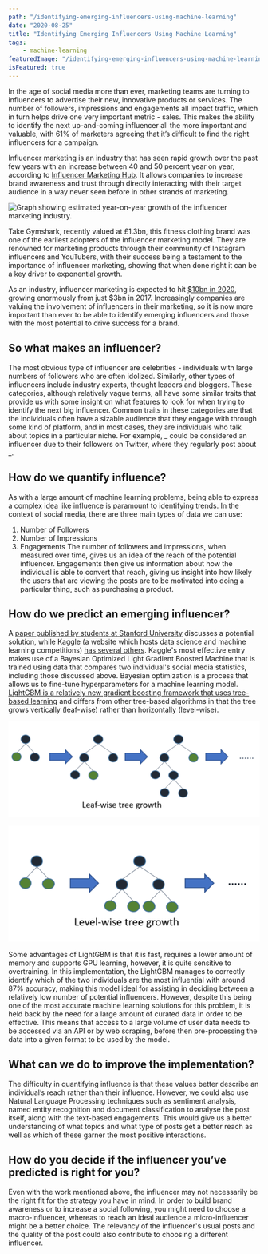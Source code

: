 ```yaml
---
path: "/identifying-emerging-influencers-using-machine-learning"
date: "2020-08-25"
title: "Identifying Emerging Influencers Using Machine Learning"
tags:
    - machine-learning
featuredImage: "/identifying-emerging-influencers-using-machine-learning.png"
isFeatured: true
---
```

In the age of social media more than ever, marketing teams are turning to influencers to advertise their new, innovative products or services. The number of followers, impressions and engagements all impact traffic, which in turn helps drive one very important metric - sales. This makes the ability to identify the next up-and-coming influencer all the more important and valuable, with 61% of marketers agreeing that it’s difficult to find the right influencers for a campaign.

Influencer marketing is an industry that has seen rapid growth over the past few years with an increase between 40 and 50 percent year on year, according to [Influencer Marketing Hub](https://influencermarketinghub.com/influencer-marketing-benchmark-report-2020/). It allows companies to increase brand awareness and trust through directly interacting with their target audience in a way never seen before in other strands of marketing.

![Graph showing estimated year-on-year growth of the influencer marketing industry.](/influencer-growth.png)

Take Gymshark, recently valued at £1.3bn, this fitness clothing brand was one of the earliest adopters of the influencer marketing model. They are renowned for marketing products through their community of Instagram influencers and YouTubers, with their success being a testament to the importance of influencer marketing, showing that when done right it can be a key driver to exponential growth. 

As an industry, influencer marketing is expected to hit [$10bn in 2020](https://digitalmarketinginstitute.com/en-gb/blog/20-influencer-marketing-statistics-that-will-surprise-you), growing enormously from just $3bn in 2017. Increasingly companies are valuing the involvement of influencers in their marketing, so it is now more important than ever to be able to identify emerging influencers and those with the most potential to drive success for a brand. 

## So what makes an influencer?
The most obvious type of influencer are celebrities - individuals with large numbers of followers who are often idolized. Similarly, other types of influencers include industry experts, thought leaders and bloggers.
These categories, although relatively vague terms, all have some similar traits that provide us with some insight on what features to look for when trying to identify the next big influencer.
Common traits in these categories are that the individuals often have a sizable audience that they engage with through some kind of platform, and in most cases, they are individuals who talk about topics in a particular niche. For example, _ could be considered an influencer due to their followers on Twitter, where they regularly post about _.

## How do we quantify influence?
As with a large amount of machine learning problems, being able to express a complex idea like influence is paramount to identifying trends. In the context of social media, there are three main types of data we can use:
1. Number of Followers
2. Number of Impressions
3. Engagements
The number of followers and impressions, when measured over time, gives us an idea of the reach of the potential influencer. Engagements then give us information about how the individual is able to convert that reach, giving us insight into how likely the users that are viewing the posts are to be motivated into doing a particular thing, such as purchasing a product.

## How do we predict an emerging influencer?
A [paper published by students at Stanford University](http://cs229.stanford.edu/proj2014/Ruishan%20Liu,%20Yang%20Zhao,%20Liuyu%20Zhou,%20Predict%20Influencers%20in%20the%20Social%20Network.pdf) discusses a potential solution, while Kaggle (a website which hosts data science and machine learning competitions) [has several others](https://www.kaggle.com/c/predict-who-is-more-influential-in-a-social-network). Kaggle's most effective entry makes use of a Bayesian Optimized Light Gradient Boosted Machine that is trained using data that compares two individual's social media statistics, including those discussed above. Bayesian optimization is a process that allows us to fine-tune hyperparameters for a machine learning model. [LightGBM is a relatively new gradient boosting framework that uses tree-based learning](https://medium.com/@pushkarmandot/https-medium-com-pushkarmandot-what-is-lightgbm-how-to-implement-it-how-to-fine-tune-the-parameters-60347819b7fc) and differs from other tree-based algorithms in that the tree grows vertically (leaf-wise) rather than horizontally (level-wise).

![Diagram illustrating leaf-wise learning](./leaf-wise-growth.png "Illustration of Leaf-wise Growth")

![Diagram illustrating level-wise learning](./level-wise-growth.png "Illustration of Level-wise Growth")

Some advantages of LightGBM is that it is fast, requires a lower amount of memory and supports GPU learning, however, it is quite sensitive to overtraining. In this implementation, the LightGBM manages to correctly identify which of the two individuals are the most influential with around 87% accuracy, making this model ideal for assisting in deciding between a relatively low number of potential influencers. However, despite this being one of the most accurate machine learning solutions for this problem, it is held back by the need for a large amount of curated data in order to be effective. This means that access to a large volume of user data needs to be accessed via an API or by web scraping, before then pre-processing the data into a given format to be used by the model.

## What can we do to improve the implementation?
The difficulty in quantifying influence is that these values better describe an individual’s reach rather than their influence. However, we could also use Natural Language Processing techniques such as sentiment analysis, named entity recognition and document classification to analyse the post itself, along with the text-based engagements. This would give us a better understanding of what topics and what type of posts get a better reach as well as which of these garner the most positive interactions.

## How do you decide if the influencer you’ve predicted is right for you?
Even with the work mentioned above, the influencer may not necessarily be the right fit for the strategy you have in mind. In order to build brand awareness or to increase a social following, you might need to choose a macro-influencer, whereas to reach an ideal audience a micro-influencer might be a better choice. The relevancy of the influencer's usual posts and the quality of the post could also contribute to choosing a different influencer.